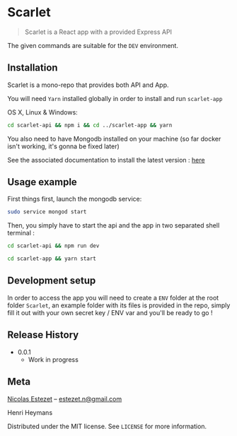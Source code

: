 # Scarlet
> Scarlet is a React app with a provided Express API

The given commands are suitable for the `DEV` environment.


## Installation

Scarlet is a mono-repo that provides both API and App.

You will need `Yarn` installed globally in order to install and run `scarlet-app`


OS X, Linux & Windows:

```sh
cd scarlet-api && npm i && cd ../scarlet-app && yarn
```

You also need to have Mongodb installed on your machine (so far docker isn't working, it's gonna be fixed later)

See the associated documentation to install the latest version : [here](https://docs.mongodb.com/v3.2/administration/install-community/)


## Usage example

First things first, launch the mongodb service: 

```sh
sudo service mongod start
```

Then, you simply have to start the api and the app in two separated shell terminal :

```sh
cd scarlet-api && npm run dev
```

```sh
cd scarlet-app && yarn start
```

## Development setup

In order to access the app you will need to create a `ENV` folder at the root folder `Scarlet`, an example folder with its files is provided in the repo, simply fill it out with your own secret key / ENV var and you'll be ready to go !


## Release History

* 0.0.1
    * Work in progress

## Meta

[Nicolas Estezet](https://www.linkedin.com/in/nicolas-estezet/) – estezet.n@gmail.com

Henri Heymans

Distributed under the MIT license. See ``LICENSE`` for more information.
